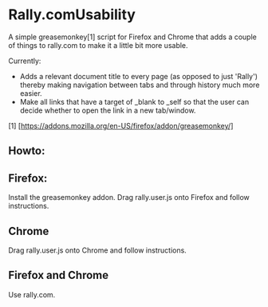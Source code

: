 Rally.comUsability
========

A simple greasemonkey[1] script for Firefox and Chrome that adds a couple of things to rally.com to make it
a little bit more usable. 

Currently:

 * Adds a relevant document title to every page (as opposed to just 'Rally') thereby 
   making navigation between tabs and through history much more easier.
 * Make all links that have a target of _blank to _self so that the user can decide
   whether to open the link in a new tab/window.

[1] [https://addons.mozilla.org/en-US/firefox/addon/greasemonkey/]

Howto:
-----

Firefox:
-----

Install the greasemonkey addon.
Drag rally.user.js onto Firefox and follow instructions.


Chrome
------
Drag rally.user.js onto Chrome and follow instructions.

Firefox and Chrome
------

Use rally.com.

